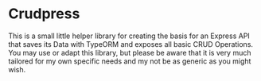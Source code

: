 # Crudpress

This is a small little helper library for creating the basis for an Express API that saves its Data with TypeORM and exposes all basic CRUD Operations. You may use or adapt this library, but please be aware that it is very much tailored for my own specific needs and my not be as generic as you might wish.